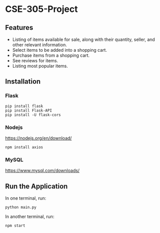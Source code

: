 # CSE-305-Project

## Features
* Listing of items available for sale, along with their quantity, seller, and other relevant information.
* Select items to be added into a shopping cart.
* Purchase items from a shopping cart.
* See reviews for items.
* Listing most popular items.

## Installation

### Flask

```
pip install flask
pip install Flask-API
pip install -U flask-cors
```
### Nodejs

https://nodejs.org/en/download/

```
npm install axios
```

### MySQL

https://www.mysql.com/downloads/

## Run the Application

In one terminal, run:
```
python main.py
```

In another terminal, run:
```
npm start
```
